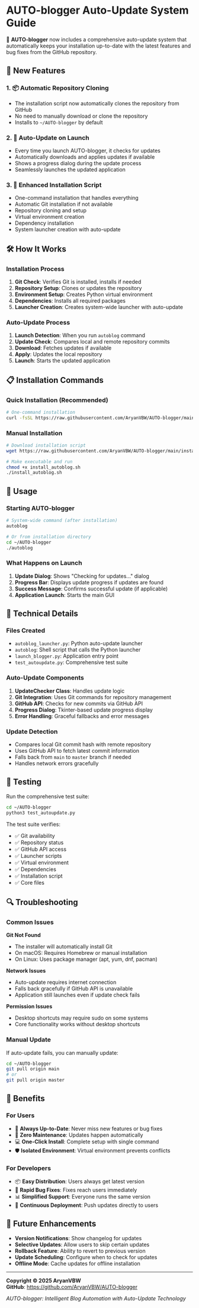 # AUTO-blogger Auto-Update System Guide

🔄 **AUTO-blogger** now includes a comprehensive auto-update system that automatically keeps your installation up-to-date with the latest features and bug fixes from the GitHub repository.

## 🌟 New Features

### 1. 📦 Automatic Repository Cloning
- The installation script now automatically clones the repository from GitHub
- No need to manually download or clone the repository
- Installs to `~/AUTO-blogger` by default

### 2. 🔄 Auto-Update on Launch
- Every time you launch AUTO-blogger, it checks for updates
- Automatically downloads and applies updates if available
- Shows a progress dialog during the update process
- Seamlessly launches the updated application

### 3. 🚀 Enhanced Installation Script
- One-command installation that handles everything
- Automatic Git installation if not available
- Repository cloning and setup
- Virtual environment creation
- Dependency installation
- System launcher creation with auto-update

## 🛠️ How It Works

### Installation Process

1. **Git Check**: Verifies Git is installed, installs if needed
2. **Repository Setup**: Clones or updates the repository
3. **Environment Setup**: Creates Python virtual environment
4. **Dependencies**: Installs all required packages
5. **Launcher Creation**: Creates system-wide launcher with auto-update

### Auto-Update Process

1. **Launch Detection**: When you run `autoblog` command
2. **Update Check**: Compares local and remote repository commits
3. **Download**: Fetches updates if available
4. **Apply**: Updates the local repository
5. **Launch**: Starts the updated application

## 📋 Installation Commands

### Quick Installation (Recommended)

```bash
# One-command installation
curl -fsSL https://raw.githubusercontent.com/AryanVBW/AUTO-blogger/main/install_autoblog.sh | bash
```

### Manual Installation

```bash
# Download installation script
wget https://raw.githubusercontent.com/AryanVBW/AUTO-blogger/main/install_autoblog.sh

# Make executable and run
chmod +x install_autoblog.sh
./install_autoblog.sh
```

## 🎯 Usage

### Starting AUTO-blogger

```bash
# System-wide command (after installation)
autoblog

# Or from installation directory
cd ~/AUTO-blogger
./autoblog
```

### What Happens on Launch

1. **Update Dialog**: Shows "Checking for updates..." dialog
2. **Progress Bar**: Displays update progress if updates are found
3. **Success Message**: Confirms successful update (if applicable)
4. **Application Launch**: Starts the main GUI

## 🔧 Technical Details

### Files Created

- `autoblog_launcher.py`: Python auto-update launcher
- `autoblog`: Shell script that calls the Python launcher
- `launch_blogger.py`: Application entry point
- `test_autoupdate.py`: Comprehensive test suite

### Auto-Update Components

1. **UpdateChecker Class**: Handles update logic
2. **Git Integration**: Uses Git commands for repository management
3. **GitHub API**: Checks for new commits via GitHub API
4. **Progress Dialog**: Tkinter-based update progress display
5. **Error Handling**: Graceful fallbacks and error messages

### Update Detection

- Compares local Git commit hash with remote repository
- Uses GitHub API to fetch latest commit information
- Falls back from `main` to `master` branch if needed
- Handles network errors gracefully

## 🧪 Testing

Run the comprehensive test suite:

```bash
cd ~/AUTO-blogger
python3 test_autoupdate.py
```

The test suite verifies:
- ✅ Git availability
- ✅ Repository status
- ✅ GitHub API access
- ✅ Launcher scripts
- ✅ Virtual environment
- ✅ Dependencies
- ✅ Installation script
- ✅ Core files

## 🔍 Troubleshooting

### Common Issues

**Git Not Found**
- The installer will automatically install Git
- On macOS: Requires Homebrew or manual installation
- On Linux: Uses package manager (apt, yum, dnf, pacman)

**Network Issues**
- Auto-update requires internet connection
- Falls back gracefully if GitHub API is unavailable
- Application still launches even if update check fails

**Permission Issues**
- Desktop shortcuts may require sudo on some systems
- Core functionality works without desktop shortcuts

### Manual Update

If auto-update fails, you can manually update:

```bash
cd ~/AUTO-blogger
git pull origin main
# or
git pull origin master
```

## 🎉 Benefits

### For Users
- 🔄 **Always Up-to-Date**: Never miss new features or bug fixes
- 🚀 **Zero Maintenance**: Updates happen automatically
- 💻 **One-Click Install**: Complete setup with single command
- 🛡️ **Isolated Environment**: Virtual environment prevents conflicts

### For Developers
- 📦 **Easy Distribution**: Users always get latest version
- 🐛 **Rapid Bug Fixes**: Fixes reach users immediately
- 📊 **Simplified Support**: Everyone runs the same version
- 🔧 **Continuous Deployment**: Push updates directly to users

## 🔮 Future Enhancements

- **Version Notifications**: Show changelog for updates
- **Selective Updates**: Allow users to skip certain updates
- **Rollback Feature**: Ability to revert to previous version
- **Update Scheduling**: Configure when to check for updates
- **Offline Mode**: Cache updates for offline installation

---

**Copyright © 2025 AryanVBW**  
**GitHub**: https://github.com/AryanVBW/AUTO-blogger

*AUTO-blogger: Intelligent Blog Automation with Auto-Update Technology*